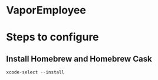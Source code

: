 # VaporEmployee


# Steps to configure
## Install Homebrew and Homebrew Cask
```swift
xcode-select --install
```



  
